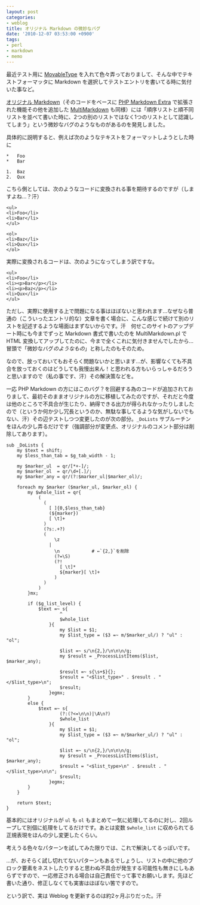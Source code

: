 ```yaml
---
layout: post
categories:
- weblog
title: オリジナル Markdown の微妙なバグ
date: '2010-12-07 03:53:00 +0900'
tags:
- perl
- markdown
- memo
---
```

最近テスト用に [MovableType][1] を入れて色々弄っておりまして、そんな中でテキストフォーマッタに Markdown を選択してテストエントリを書いてる時に気付いた事など。

[オリジナル Markdown][2]（そのコードをベースに [PHP Markdown Extra][3] で拡張された機能その他を追加した [MultiMarkdown][4] も同様）には「順序リストと順不同リストを並べて書いた時に、2つの別のリストではなく1つのリストとして認識してしまう」という微妙なバグのようなものがあるのを発見しました。

具体的に説明すると、例えば次のようなテキストをフォーマットしようとした時に

    *   Foo
    *   Bar
    
    1.  Baz
    2.  Qux

こちら側としては、次のようなコードに変換される事を期待するのですが（しますよね…？汗）

    <ul>
    <li>Foo</li>
    <li>Bar</li>
    </ul>
    
    <ol>
    <li>Baz</li>
    <li>Qux</li>
    </ol>

実際に変換されるコードは、次のようになってしまう訳ですな。

    <ul>
    <li>Foo</li>
    <li><p>Bar</p></li>
    <li><p>Baz</p></li>
    <li>Qux</li>
    </ul>

ただし、実際に使用する上で問題になる事はほぼないと思われます…なぜなら普通の（こういったエントリ的な）文章を書く場合に、こんな感じで続けて別のリストを記述するような場面はまずないからです。汗　何せこのサイトのアップデート時にも今までずっと Markdown 書式で書いたのを MultiMarkdown.pl で HTML 変換してアップしてたのに、今まで全くこれに気付きませんでしたから…冒頭で「微妙なバグ*のようなもの*」と称したのもそのため。

なので、放っておいてもおそらく問題ないかと思います…が、影響なくても不具合を放っておくのはどうしても我慢出来ん！と思われる方もいらっしゃるだろうと思いますので（私の事です、汗）その解決策などを。

<!-- more -->

一応 PHP Markdown の方にはこのバグ？を回避する為のコードが追加されておりまして、最初そのままオリジナルの方に移植してみたのですが、それだと今度は他のところで不具合が生じたり、納得できる出力が得られなかったりしましたので（というか何か少し冗長というのか、無駄な事してるような気がしないでもない、汗）その辺テストしつつ変更したのが次の部分。`_DoLists` サブルーチンをほんの少し弄るだけです（強調部分が変更点、オリジナルのコメント部分は削除してあります）。

    sub _DoLists {
        my $text = shift;
        my $less_than_tab = $g_tab_width - 1;
    
        my $marker_ul  = qr/[*+-]/;
        my $marker_ol  = qr/\d+[.]/;
        my $marker_any = qr/(?:$marker_ul|$marker_ol)/;
    
        foreach my $marker ($marker_ul, $marker_ol) {
            my $whole_list = qr{
                (
                  (
                    [ ]{0,$less_than_tab}
                    (${marker})
                    [ \t]+
                  )
                  (?s:.+?)
                  (
                      \z
                    |
                      \n            # ←`{2,}`を削除
                      (?=\S)
                      (?!
                        [ \t]*
                        ${marker}[ \t]+
                      )
                  )
                )
            }mx;
    
            if ($g_list_level) {
                $text =~ s{
                        ^
                        $whole_list
                    }{
                        my $list = $1;
                        my $list_type = ($3 =~ m/$marker_ul/) ? "ul" : "ol";
    
                        $list =~ s/\n{2,}/\n\n\n/g;
                        my $result = _ProcessListItems($list, $marker_any);
    
                        $result =~ s{\s+$}{};
                        $result = "<$list_type>" . $result . "</$list_type>\n";
                        $result;
                    }egmx;
            }
            else {
                $text =~ s{
                        (?:(?<=\n\n)|\A\n?)
                        $whole_list
                    }{
                        my $list = $1;
                        my $list_type = ($3 =~ m/$marker_ul/) ? "ul" : "ol";
    
                        $list =~ s/\n{2,}/\n\n\n/g;
                        my $result = _ProcessListItems($list, $marker_any);
                        $result = "<$list_type>\n" . $result . "</$list_type>\n\n";
                        $result;
                    }egmx;
            }
        }
    
        return $text;
    }

基本的にはオリジナルが `ul` も `ol` もまとめて一気に処理してるのに対し、2回ループして別個に処理をしてるだけです。あとは変数 `$whole_list` に収められてる正規表現をほんの少し変更したくらい。

考えうる色々なパターンを試してみた限りでは、これで解決してるっぽいです。

…が、おそらく試し切れてないパターンもあるでしょうし、リストの中に他のブロック要素をネストしたりすると思わぬ不具合が発生する可能性も無きにしもあらずですので、一応修正される場合は自己責任でって事でお願いします。先ほど書いた通り、修正しなくても実害はほぼない筈ですので。

という訳で、実は Weblog を更新するのは約2ヶ月ぶりだった。汗



[1]: http://www.movabletype.jp "MovableType.jp"
[2]: http://daringfireball.net/projects/markdown/ "Daring Fireball: Markdown"
[3]: http://michelf.com/projects/php-markdown/extra/ "PHP Markdown Extra"
[4]: http://fletcherpenney.net/multimarkdown/ "MultiMarkdown"
